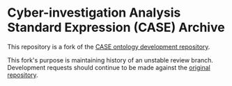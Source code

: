 # Cyber-investigation Analysis Standard Expression (CASE) Archive

This repository is a fork of the [CASE ontology development repository](https://github.com/casework/CASE/).

This fork's purpose is maintaining history of an unstable review branch.  Development requests should continue to be made against the [original repository](https://github.com/casework/CASE/).
